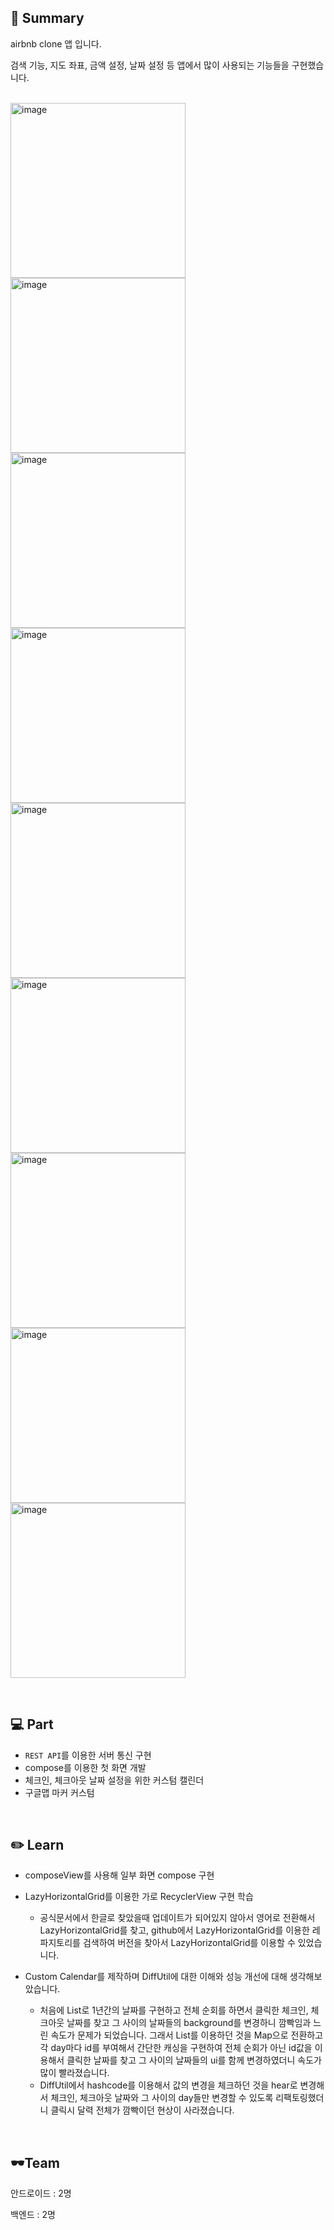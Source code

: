 ## 📃 Summary

airbnb clone 앱 입니다.

검색 기능, 지도 좌표, 금액 설정, 날짜 설정 등 앱에서 많이 사용되는 기능들을 구현했습니다.
<br>
<br>

<img width="280" alt="image" src="https://user-images.githubusercontent.com/79190824/176674924-5f7677c2-4621-4f3d-b47c-e183fe62a0bd.png"><img width="280" alt="image" src="https://user-images.githubusercontent.com/79190824/176674941-0f904b56-ec48-417f-b035-e84fc004753b.png"><img width="280" alt="image" src="https://user-images.githubusercontent.com/79190824/176674986-8ef76a66-4625-49b0-8fae-76e7bca819d7.png"><img width="280" alt="image" src="https://user-images.githubusercontent.com/79190824/176674999-9ae5bbfd-4594-49bd-b0e1-6d9d5b7f1b07.png">
<img width="280" alt="image" src="https://user-images.githubusercontent.com/79190824/176675012-477ddbc9-8b72-4e99-9bcc-a37ba7c6a621.png"><img width="280" alt="image" src="https://user-images.githubusercontent.com/79190824/176675022-f8cff25c-fb8e-4ff9-b158-641ea8b2169e.png"><img width="280" alt="image" src="https://user-images.githubusercontent.com/79190824/176675048-5b6873e3-20c7-49c2-9275-2d28089d6e42.png">
<img width="280" alt="image" src="https://user-images.githubusercontent.com/79190824/176675062-37ec06bd-9ee3-4a1e-8f33-bb2a2926f047.png"><img width="280" alt="image" src="https://user-images.githubusercontent.com/79190824/176675087-a97a76cb-ba67-46be-b430-92c7e13076bd.png">



<br>

## 💻 Part

- `REST API`를 이용한 서버 통신 구현
- compose를 이용한 첫 화면 개발
- 체크인, 체크아웃 날짜 설정을 위한 커스텀 캘린더
- 구글맵 마커 커스텀
<br>

## ✏️ Learn

- composeView를 사용해 일부 화면 compose 구현

- LazyHorizontalGrid를 이용한 가로 RecyclerView 구현 학습
    - 공식문서에서 한글로 찾았을때 업데이트가 되어있지 않아서 영어로 전환해서 LazyHorizontalGrid를 찾고, github에서 LazyHorizontalGrid를 이용한 레파지토리를 검색하여 버전을 찾아서 LazyHorizontalGrid를 이용할 수 있었습니다.
    
- Custom Calendar를 제작하며 DiffUtil에 대한 이해와 성능 개선에 대해 생각해보았습니다.
    - 처음에 List로 1년간의 날짜를 구현하고 전체 순회를 하면서 클릭한 체크인, 체크아웃 날짜를 찾고 그 사이의 날짜들의 background를 변경하니 깜빡임과 느린 속도가 문제가 되었습니다. 그래서 List를 이용하던 것을 Map으로 전환하고 각 day마다 id를 부여해서 간단한 캐싱을 구현하여 전체 순회가 아닌 id값을 이용해서 클릭한 날짜를 찾고 그 사이의 날짜들의 ui를 함께 변경하였더니 속도가 많이 빨라졌습니다.
    - DiffUtil에서 hashcode를 이용해서 값의 변경을 체크하던 것을 hear로 변경해서 체크인, 체크아웃 날짜와 그 사이의 day들만 변경할 수 있도록 리팩토링했더니 클릭시 달력 전체가 깜빡이던 현상이 사라졌습니다.
<br>

## 🕶Team

안드로이드 : 2명

백엔드 : 2명
